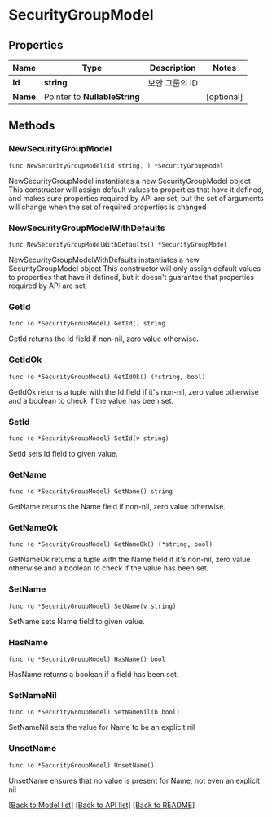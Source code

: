 # SecurityGroupModel

## Properties

Name | Type | Description | Notes
------------ | ------------- | ------------- | -------------
**Id** | **string** | 보안 그룹의 ID | 
**Name** | Pointer to **NullableString** |  | [optional] 

## Methods

### NewSecurityGroupModel

`func NewSecurityGroupModel(id string, ) *SecurityGroupModel`

NewSecurityGroupModel instantiates a new SecurityGroupModel object
This constructor will assign default values to properties that have it defined,
and makes sure properties required by API are set, but the set of arguments
will change when the set of required properties is changed

### NewSecurityGroupModelWithDefaults

`func NewSecurityGroupModelWithDefaults() *SecurityGroupModel`

NewSecurityGroupModelWithDefaults instantiates a new SecurityGroupModel object
This constructor will only assign default values to properties that have it defined,
but it doesn't guarantee that properties required by API are set

### GetId

`func (o *SecurityGroupModel) GetId() string`

GetId returns the Id field if non-nil, zero value otherwise.

### GetIdOk

`func (o *SecurityGroupModel) GetIdOk() (*string, bool)`

GetIdOk returns a tuple with the Id field if it's non-nil, zero value otherwise
and a boolean to check if the value has been set.

### SetId

`func (o *SecurityGroupModel) SetId(v string)`

SetId sets Id field to given value.


### GetName

`func (o *SecurityGroupModel) GetName() string`

GetName returns the Name field if non-nil, zero value otherwise.

### GetNameOk

`func (o *SecurityGroupModel) GetNameOk() (*string, bool)`

GetNameOk returns a tuple with the Name field if it's non-nil, zero value otherwise
and a boolean to check if the value has been set.

### SetName

`func (o *SecurityGroupModel) SetName(v string)`

SetName sets Name field to given value.

### HasName

`func (o *SecurityGroupModel) HasName() bool`

HasName returns a boolean if a field has been set.

### SetNameNil

`func (o *SecurityGroupModel) SetNameNil(b bool)`

 SetNameNil sets the value for Name to be an explicit nil

### UnsetName
`func (o *SecurityGroupModel) UnsetName()`

UnsetName ensures that no value is present for Name, not even an explicit nil

[[Back to Model list]](../README.md#documentation-for-models) [[Back to API list]](../README.md#documentation-for-api-endpoints) [[Back to README]](../README.md)


